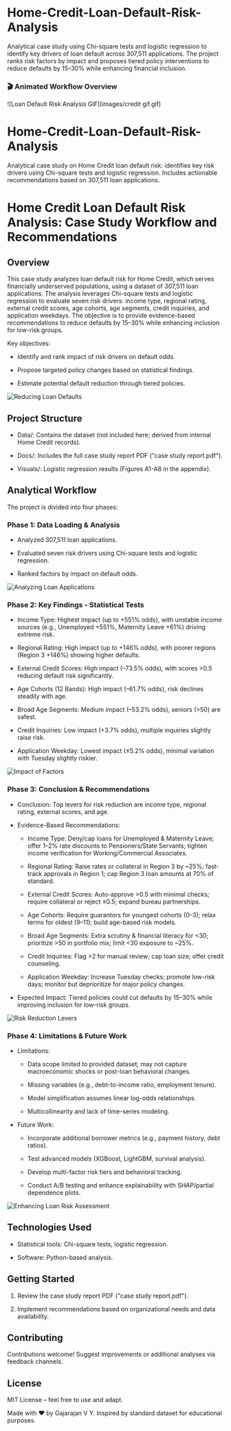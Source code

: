 # Home-Credit-Loan-Default-Risk-Analysis
Analytical case study using Chi-square tests and logistic regression to identify key drivers of loan default across 307,511 applications. The project ranks risk factors by impact and proposes tiered policy interventions to reduce defaults by 15–30% while enhancing financial inclusion.

### 🎬 Animated Workflow Overview
![Loan Default Risk Analysis GIF](images/credit gif.gif)



# Home-Credit-Loan-Default-Risk-Analysis

Analytical case study on Home Credit loan default risk: identifies key risk drivers using Chi-square tests and logistic regression. Includes actionable recommendations based on 307,511 loan applications.



# Home Credit Loan Default Risk Analysis: Case Study Workflow and Recommendations

## Overview

This case study analyzes loan default risk for Home Credit, which serves financially underserved populations, using a dataset of 307,511 loan applications. The analysis leverages Chi-square tests and logistic regression to evaluate seven risk drivers: income type, regional rating, external credit scores, age cohorts, age segments, credit inquiries, and application weekdays. The objective is to provide evidence-based recommendations to reduce defaults by 15–30% while enhancing inclusion for low-risk groups.



Key objectives:

- Identify and rank impact of risk drivers on default odds.

- Propose targeted policy changes based on statistical findings.

- Estimate potential default reduction through tiered policies.


![Reducing Loan Defaults](images/Home-Credit-Loan-Default-Risk-Analysis%20-%20visual%20selection.png)


## Project Structure

- Data/: Contains the dataset (not included here; derived from internal Home Credit records).

- Docs/: Includes the full case study report PDF ("case study report.pdf").

- Visuals/: Logistic regression results (Figures A1-A8 in the appendix).



## Analytical Workflow

The project is divided into four phases:

### Phase 1: Data Loading & Analysis

- Analyzed 307,511 loan applications.

- Evaluated seven risk drivers using Chi-square tests and logistic regression.

- Ranked factors by impact on default odds.


![Analyzing Loan Applications](images/Home-Credit-Loan-Default-Risk-Analysis%20-%20visual%20selection%20(1).png)

### Phase 2: Key Findings - Statistical Tests

- Income Type: Highest impact (up to +551% odds), with unstable income sources (e.g., Unemployed +551%, Maternity Leave +61%) driving extreme risk.

- Regional Rating: High impact (up to +146% odds), with poorer regions (Region 3 +146%) showing higher defaults.

- External Credit Scores: High impact (–73.5% odds), with scores >0.5 reducing default risk significantly.

- Age Cohorts (12 Bands): High impact (–61.7% odds), risk declines steadily with age.

- Broad Age Segments: Medium impact (–53.2% odds), seniors (>50) are safest.

- Credit Inquiries: Low impact (+3.7% odds), multiple inquiries slightly raise risk.

- Application Weekday: Lowest impact (±5.2% odds), minimal variation with Tuesday slightly riskier.


![Impact of Factors](images/Home-Credit-Loan-Default-Risk-Analysis%20-%20visual%20selection%20(2).png)

### Phase 3: Conclusion & Recommendations

- Conclusion: Top levers for risk reduction are income type, regional rating, external scores, and age.

- Evidence-Based Recommendations:

  - Income Type: Deny/cap loans for Unemployed & Maternity Leave; offer 1–2% rate discounts to Pensioners/State Servants; tighten income verification for Working/Commercial Associates.

  - Regional Rating: Raise rates or collateral in Region 3 by ~25%; fast-track approvals in Region 1; cap Region 3 loan amounts at 70% of standard.

  - External Credit Scores: Auto-approve >0.5 with minimal checks; require collateral or reject ≤0.5; expand bureau partnerships.

  - Age Cohorts: Require guarantors for youngest cohorts (0–3); relax terms for oldest (9–11); build age-based risk models.

  - Broad Age Segments: Extra scrutiny & financial literacy for <30; prioritize >50 in portfolio mix; limit <30 exposure to ~25%.

  - Credit Inquiries: Flag >2 for manual review; cap loan size; offer credit counseling.

  - Application Weekday: Increase Tuesday checks; promote low-risk days; monitor but deprioritize for major policy changes.

- Expected Impact: Tiered policies could cut defaults by 15–30% while improving inclusion for low-risk groups.

![Risk Reduction Levers](images/Home-Credit-Loan-Default-Risk-Analysis%20-%20visual%20selection%20(3).png)

### Phase 4: Limitations & Future Work

- Limitations:

  - Data scope limited to provided dataset; may not capture macroeconomic shocks or post-loan behavioral changes.

  - Missing variables (e.g., debt-to-income ratio, employment tenure).

  - Model simplification assumes linear log-odds relationships.

  - Multicollinearity and lack of time-series modeling.

- Future Work:

  - Incorporate additional borrower metrics (e.g., payment history, debt ratios).

  - Test advanced models (XGBoost, LightGBM, survival analysis).

  - Develop multi-factor risk tiers and behavioral tracking.

  - Conduct A/B testing and enhance explainability with SHAP/partial dependence plots.

![Enhancing Loan Risk Assessment](images/Home-Credit-Loan-Default-Risk-Analysis%20-%20visual%20selection%20(1).png)


## Technologies Used

- Statistical tools: Chi-square tests, logistic regression.

- Software: Python-based analysis.



## Getting Started

1. Review the case study report PDF ("case study report.pdf").

2. Implement recommendations based on organizational needs and data availability.



## Contributing

Contributions welcome! Suggest improvements or additional analyses via feedback channels.



## License

MIT License – feel free to use and adapt.



Made with ❤️ by Gajarajan V Y. Inspired by standard dataset for educational purposes.



